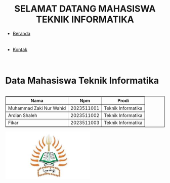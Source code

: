 <!DOCTYPE html>
<html>
<head>
<title> praktikum web 1</title>
 <frameset rows="20%, *">
   <h1 align="center"> SELAMAT DATANG MAHASISWA TEKNIK INFORMATIKA </h1>
 </frameset>
<frameset border="4" cols="20%, *">
		<ul>
		     <li><a href="praktikum teknik.html" target="dinamis">Beranda</a></li> <br> <br>
		     <li><a href="kontak.html" target="dinamis">Kontak</a></li> <br> <br>
		</ul>
</frameset>	
<link rel="stylesheet" href="style.css">
<div class="header">
<h1> Data Mahasiswa Teknik Informatika </h1>
</div>
<div class="row">
<div class="column middle">
<table border="1" align="center" cellpadding="4" cellspacing="4">
         <tr>
             <th>Nama</th>
             <th>Npm</th>
             <th>Prodi</th>
         </tr>
         <tr>
            <td>Muhammad Zaki Nur Wahid</td>
            <td>2023511001</td>
            <td>Teknik Informatika</td>
         </tr>
         <tr>
            <td>Ardian Shaleh</td>
            <td>2023511002</td>
            <td>Teknik Informatika</td>
         </tr>
         <tr>
            <td>Fikar</td>
            <td>2023511003</td>
            <td>Teknik Informatika</td>
         </tr>
</table>
</div>
<div class="column right">
<img src="ikon teknik.jpg" height="150"
</div>
</frameset>
 </body>
</html>
